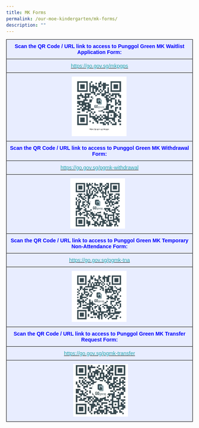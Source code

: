 ```yaml
---
title: MK Forms
permalink: /our-moe-kindergarten/mk-forms/
description: ""
---
```

<table style="border-collapse:collapse;border-spacing:0" class="tg"><thead><tr><th style="background-color:#E8EDFF;border-color:black;border-style:solid;border-width:1px;color:#00F;font-family:Arial, sans-serif;font-size:14px;font-weight:bold;overflow:hidden;padding:10px 5px;text-align:center;vertical-align:top;word-break:normal">Scan the QR Code / URL link to access to Punggol Green MK Waitlist Application Form:</th></tr></thead><tbody><tr><td style="background-color:#E8EDFF;border-color:black;border-style:solid;border-width:1px;color:#222;font-family:Arial, sans-serif;font-size:14px;overflow:hidden;padding:10px 5px;text-align:center;vertical-align:middle;word-break:normal"><span style="color:#222"> </span> <a href=""><span style="font-weight:400;text-decoration:none;color:#22A5AE">https://go.gov.sg/mkpgps</span></a></td></tr><tr><td style="background-color:#E8EDFF;border-color:black;border-style:solid;border-width:1px;color:#222;font-family:Arial, sans-serif;font-size:14px;overflow:hidden;padding:10px 5px;text-align:left;vertical-align:middle;word-break:normal"><span style="color:#222">&nbsp;&nbsp;&nbsp;&nbsp;&nbsp;&nbsp;&nbsp;&nbsp;&nbsp;&nbsp;&nbsp;&nbsp;&nbsp;&nbsp;&nbsp;&nbsp;&nbsp;&nbsp;&nbsp;&nbsp;&nbsp;&nbsp;&nbsp;&nbsp;&nbsp;&nbsp;&nbsp;&nbsp;&nbsp;&nbsp;&nbsp;&nbsp;&nbsp;&nbsp;&nbsp;&nbsp;&nbsp;&nbsp;&nbsp;&nbsp;&nbsp;&nbsp;&nbsp; </span><img src="images/MK%20Waitlist%20QR%20Code.png" style="width:30%"><br></td></tr><tr><td style="background-color:#E8EDFF;border-color:black;border-style:solid;border-width:1px;color:#00F;font-family:Arial, sans-serif;font-size:14px;font-weight:bold;overflow:hidden;padding:10px 5px;text-align:center;vertical-align:top;word-break:normal"> Scan the QR Code / URL link to access to Punggol Green MK Withdrawal Form:</td></tr><tr><td style="background-color:#E8EDFF;border-color:black;border-style:solid;border-width:1px;color:#222;font-family:Arial, sans-serif;font-size:14px;overflow:hidden;padding:10px 5px;text-align:center;vertical-align:middle;word-break:normal"><span style="color:#222"> </span> <a href="https://go.gov.sg/pgmk-withdrawal"><span style="font-weight:400;text-decoration:none;color:#22A5AE">https://go.gov.sg/pgmk-withdrawal</span></a></td></tr><tr><td style="background-color:#E8EDFF;border-color:black;border-style:solid;border-width:1px;color:#222;font-family:Arial, sans-serif;font-size:14px;overflow:hidden;padding:10px 5px;text-align:left;vertical-align:middle;word-break:normal"><span style="color:#222"> &nbsp;&nbsp;&nbsp;&nbsp;&nbsp;&nbsp;&nbsp;&nbsp;&nbsp;&nbsp;&nbsp;&nbsp;&nbsp;&nbsp;&nbsp;&nbsp;&nbsp;&nbsp;&nbsp;&nbsp;&nbsp;&nbsp;&nbsp;&nbsp;&nbsp;&nbsp;&nbsp;&nbsp;&nbsp;&nbsp;&nbsp;&nbsp;&nbsp;&nbsp;&nbsp;&nbsp;&nbsp;&nbsp;&nbsp;&nbsp;&nbsp;&nbsp;&nbsp;</span><img src="/images/Our%20MOE%20Kindergarten/QR-Withdrawal.png" style="width:30%"><br> </td></tr><tr><td style="background-color:#E8EDFF;border-color:black;border-style:solid;border-width:1px;color:#00F;font-family:Arial, sans-serif;font-size:14px;font-weight:bold;overflow:hidden;padding:10px 5px;text-align:center;vertical-align:top;word-break:normal"> Scan the QR Code / URL link to access to Punggol Green MK Temporary Non-Attendance Form:</td></tr><tr><td style="background-color:#E8EDFF;border-color:black;border-style:solid;border-width:1px;color:#222;font-family:Arial, sans-serif;font-size:14px;overflow:hidden;padding:10px 5px;text-align:center;vertical-align:middle;word-break:normal"><span style="color:#222"> </span> <a href="https://go.gov.sg/pgmk-tna"><span style="font-weight:400;text-decoration:none;color:#22A5AE">https://go.gov.sg/pgmk-tna</span></a></td></tr><tr><td style="background-color:#E8EDFF;border-color:black;border-style:solid;border-width:1px;color:#222;font-family:Arial, sans-serif;font-size:14px;overflow:hidden;padding:10px 5px;text-align:left;vertical-align:middle;word-break:normal"><span style="color:#222">&nbsp;&nbsp;&nbsp;&nbsp;&nbsp;&nbsp;&nbsp;&nbsp;&nbsp;&nbsp;&nbsp;&nbsp;&nbsp;&nbsp;&nbsp;&nbsp;&nbsp;&nbsp;&nbsp;&nbsp;&nbsp;&nbsp;&nbsp;&nbsp;&nbsp;&nbsp;&nbsp;&nbsp;&nbsp;&nbsp;&nbsp;&nbsp;&nbsp;&nbsp;&nbsp;&nbsp;&nbsp;&nbsp;&nbsp;&nbsp;&nbsp;&nbsp;&nbsp; </span><img src="/images/Our%20MOE%20Kindergarten/QR-TNA.png" style="width:30%"><br></td></tr><tr><td style="background-color:#E8EDFF;border-color:black;border-style:solid;border-width:1px;color:#00F;font-family:Arial, sans-serif;font-size:14px;font-weight:bold;overflow:hidden;padding:10px 5px;text-align:center;vertical-align:top;word-break:normal"> Scan the QR Code / URL link to access to Punggol Green MK Transfer Request Form:</td></tr><tr><td style="background-color:#E8EDFF;border-color:black;border-style:solid;border-width:1px;color:#222;font-family:Arial, sans-serif;font-size:14px;overflow:hidden;padding:10px 5px;text-align:center;vertical-align:middle;word-break:normal"><span style="color:#222"> </span> <a href="https://go.gov.sg/pgmk-transfer"><span style="font-weight:400;text-decoration:none;color:#22A5AE">https://go.gov.sg/pgmk-transfer</span></a></td></tr><tr><td style="background-color:#E8EDFF;border-color:black;border-style:solid;border-width:1px;color:#222;font-family:Arial, sans-serif;font-size:14px;overflow:hidden;padding:10px 5px;text-align:left;vertical-align:middle;word-break:normal"><span style="color:#222">&nbsp;&nbsp;&nbsp;&nbsp;&nbsp;&nbsp;&nbsp;&nbsp;&nbsp;&nbsp;&nbsp;&nbsp;&nbsp;&nbsp;&nbsp;&nbsp;&nbsp;&nbsp;&nbsp;&nbsp;&nbsp;&nbsp;&nbsp;&nbsp;&nbsp;&nbsp;&nbsp;&nbsp;&nbsp;&nbsp;&nbsp;&nbsp;&nbsp;&nbsp;&nbsp;&nbsp;&nbsp;&nbsp;&nbsp;&nbsp;&nbsp;&nbsp;&nbsp;&nbsp; </span><img src="/images/Our%20MOE%20Kindergarten/QR-Transfer.jpg" style="width:30%"></td></tr></tbody></table>